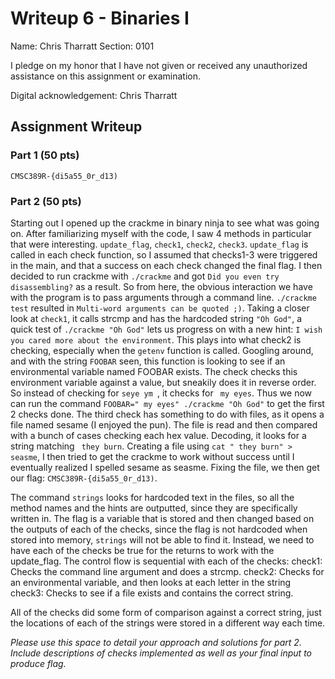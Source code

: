 # Writeup 6 - Binaries I

Name: Chris Tharratt
Section: 0101

I pledge on my honor that I have not given or received any unauthorized assistance on this assignment or examination.

Digital acknowledgement: Chris Tharratt

## Assignment Writeup

### Part 1 (50 pts)

`CMSC389R-{di5a55_0r_d13)`

### Part 2 (50 pts)

Starting out I opened up the crackme in binary ninja to see what was going on. After familiarizing myself with the code, I saw 4 methods in particular that were interesting. `update_flag`, `check1`, `check2`, `check3`. `update_flag` is called in each check function, so I assumed that checks1-3 were triggered in the main, and that a success on each check changed the final flag. I then decided to run crackme with `./crackme` and got `Did you even try disassembling?` as a result. So from here, the obvious interaction we have with the program is to pass arguments through a command line. `./crackme test` resulted in `Multi-word arguments can be quoted ;)`. Taking a closer look at `check1`, it calls strcmp and has the hardcoded string `"Oh God"`, a quick test of `./crackme "Oh God"` lets us progress on with a new hint: `I wish you cared more about the environment`. This plays into what check2 is checking, especially when the `getenv` function is called. Googling around, and with the string `FOOBAR` seen, this function is looking to see if an environmental variable named FOOBAR exists. The check checks this environment variable against a value, but sneakily does it in reverse order. So instead of checking for `seye ym `, it checks for ` my eyes`. Thus we now can run the command `FOOBAR=" my eyes" ./crackme "Oh God"` to get the first 2 checks done. The third check has something to do with files, as it opens a file named sesame (I enjoyed the pun). The file is read and then compared with a bunch of cases checking each hex value. Decoding, it looks for a string matching ` they burn`. Creating a file using `cat " they burn" > seasme`, I then tried to get the crackme to work without success until I eventually realized I spelled sesame as seasme. Fixing the file, we then get our flag: `CMSC389R-{di5a55_0r_d13)`.

The command `strings` looks for hardcoded text in the files, so all the method names and the hints are outputted, since they are specifically written in. The flag is a variable that is stored and then changed based on the outputs of each of the checks, since the flag is not hardcoded when stored into memory, `strings` will not be able to find it. Instead, we need to have each of the checks be true for the returns to work with the update_flag. The control flow is sequential with each of the checks:
check1: Checks the command line argument and does a strcmp.
check2: Checks for an environmental variable, and then looks at each letter in the string
check3: Checks to see if a file exists and contains the correct string.

All of the checks did some form of comparison against a correct string, just the locations of each of the strings were stored in a different way each time.

 











*Please use this space to detail your approach and solutions for part 2. Include
descriptions of checks implemented as well as your final input to produce flag.*
